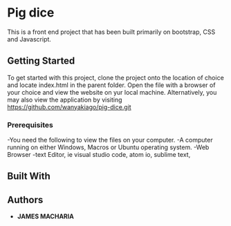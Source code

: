 # Pig dice

This is a front end project that has been built primarily on bootstrap, CSS and Javascript.

## Getting Started

To get started with this project, clone the project onto the location of choice and locate index.html in the parent folder. Open the file with a browser of your choice and view the website on yur local machine. Alternatively, you may also view the application by visiting https://github.com/wanyakiago/pig-dice.git

### Prerequisites

-You need the following to view the files on your computer.
-A computer running on either Windows, Macros or Ubuntu operating system.
-Web Browser
-text  Editor, ie visual studio code, atom io, sublime text,


## Built With



## Authors

* **JAMES MACHARIA** 
